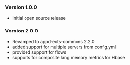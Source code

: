 
### Version 1.0.0

* Initial open source release

### Version 2.0.0

* Revamped to appd-exts-commons 2.2.0
* added support for multiple servers from config.yml
* provided support for flows
* supports for composite lang memory metrics for Hbase
